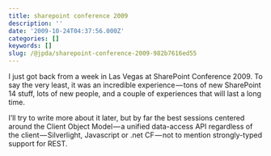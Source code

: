```yaml
---
title: sharepoint conference 2009
description: ''
date: '2009-10-24T04:37:56.000Z'
categories: []
keywords: []
slug: /@jpda/sharepoint-conference-2009-982b7616ed55
---
```


I just got back from a week in Las Vegas at SharePoint Conference 2009. To say the very least, it was an incredible experience — tons of new SharePoint 14 stuff, lots of new people, and a couple of experiences that will last a long time.

I’ll try to write more about it later, but by far the best sessions centered around the Client Object Model — a unified data-access API regardless of the client — Silverlight, Javascript or .net CF — not to mention strongly-typed support for REST.